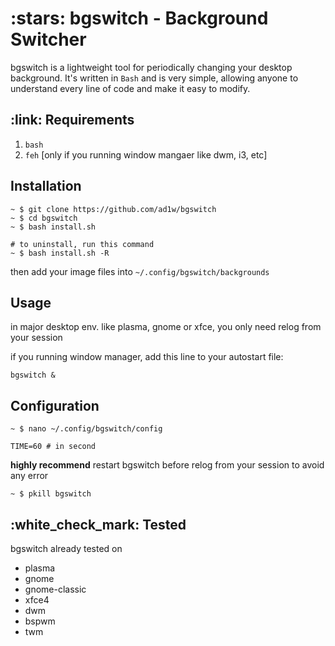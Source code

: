 <h1>:stars: bgswitch - Background Switcher</h1>

bgswitch is a lightweight tool for periodically changing your desktop background. It's written in ```Bash``` and is very simple, allowing anyone to understand every line of code and make it easy to modify.

<h2>:link: Requirements</h2>

1. ```bash```
2. ```feh``` [only if you running window mangaer like dwm, i3, etc]

## Installation
```
~ $ git clone https://github.com/ad1w/bgswitch
~ $ cd bgswitch
~ $ bash install.sh

# to uninstall, run this command
~ $ bash install.sh -R
```

then add your image files into ```~/.config/bgswitch/backgrounds```


## Usage
in major desktop env. like plasma, gnome or xfce, you only need relog from your session

if you running window manager, add this line to your autostart file:
```
bgswitch &
```

## Configuration
```
~ $ nano ~/.config/bgswitch/config
```
```
TIME=60 # in second
```
<b>highly recommend</b> restart bgswitch before relog from your session to avoid any error
```
~ $ pkill bgswitch
```

<h2>:white_check_mark: Tested</h2>

bgswitch already tested on
- plasma
- gnome
- gnome-classic
- xfce4
- dwm
- bspwm
- twm

